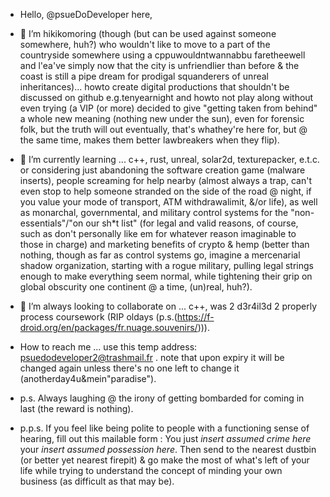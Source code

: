 - Hello, @psueDoDeveloper here,
- 👀 I’m hikikomoring (though (but can be used against someone somewhere, huh?) who wouldn't like to move to a part of the countryside somewhere using a cppuwouldntwannabbu faretheewell and l'ea've simply now that the city is unfriendlier than before & the coast is still a pipe dream for prodigal squanderers of unreal inheritances)... howto create digital productions that shouldn't be discussed on github e.g.tenyearnight and howto not play along without even trying (a VIP (or more) decided to give "getting taken from behind" a whole new meaning (nothing new under the sun), even for forensic folk, but the truth will out eventually, that's whathey're here for, but @ the same time, makes them better lawbreakers when they flip).
- 🌱 I’m currently learning ... c++, rust, unreal, solar2d, texturepacker, e.t.c. or considering just abandoning the software creation game (malware inserts), people screaming for help nearby (almost always a trap, can't even stop to help someone stranded on the side of the road @ night, if you value your mode of transport, ATM withdrawalimit, &/or life), as well as monarchal, governmental, and military control systems for the "non-essentials"/"on our sh*t list" (for legal and valid reasons, of course, such as don't personally like em for whatever reason imaginable to those in charge) and marketing benefits of crypto & hemp (better than nothing, though as far as control systems go, imagine a mercenarial shadow organization, starting with a rogue military, pulling legal strings enough to make everything seem normal, while tightening their grip on global obscurity one continent @ a time, (un)real, huh?). 
- 💞️ I’m always looking to collaborate on ... c++, was 2 d3r4il3d 2 properly process coursework (RIP oldays (p.s.(https://f-droid.org/en/packages/fr.nuage.souvenirs/))).
- How to reach me ... use this temp address: psuedodeveloper2@trashmail.fr . note that upon expiry it will be changed again unless there's no one left to change it (anotherday4u&mein"paradise").

- p.s. Always laughing @ the irony of getting bombarded for coming in last (the reward is nothing).
- p.p.s. If you feel like being polite to people with a functioning sense of hearing, fill out this mailable form : You just *insert assumed crime here* your *insert assumed possession here*. Then send to the nearest dustbin (or better yet nearest firepit) & go make the most of what's left of your life while trying to understand the concept of minding your own business (as difficult as that may be).
<!---
psueDoDeveloper/psueDoDeveloper is a ✨ special ✨ repository because its `README.md` (this file) appears on your GitHub profile.
You can click the Preview link to take a look at your changes.
--->
